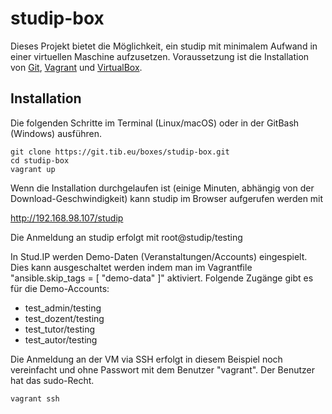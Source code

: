 # studip-box

Dieses Projekt bietet die Möglichkeit, ein studip mit minimalem Aufwand in einer virtuellen Maschine aufzusetzen. Voraussetzung ist die Installation von
[Git](https://git-scm.com/downloads),  [Vagrant](https://www.vagrantup.com/downloads.html) und [VirtualBox](https://www.virtualbox.org/wiki/Downloads).

## Installation

Die folgenden Schritte im Terminal (Linux/macOS) oder in der GitBash (Windows) ausführen.
```
git clone https://git.tib.eu/boxes/studip-box.git
cd studip-box
vagrant up
```
Wenn die Installation durchgelaufen ist (einige Minuten, abhängig von der Download-Geschwindigkeit) kann studip im Browser aufgerufen werden mit

<http://192.168.98.107/studip>

Die Anmeldung an studip erfolgt mit root@studip/testing

In Stud.IP werden Demo-Daten (Veranstaltungen/Accounts) eingespielt. Dies kann ausgeschaltet werden indem man im Vagrantfile "ansible.skip_tags = [ "demo-data" ]" aktiviert. Folgende Zugänge gibt es für die Demo-Accounts:
* test_admin/testing
* test_dozent/testing
* test_tutor/testing
* test_autor/testing

Die Anmeldung an der VM via SSH erfolgt in diesem Beispiel noch vereinfacht und ohne Passwort mit dem Benutzer "vagrant". Der Benutzer hat das sudo-Recht.
```
vagrant ssh
```
